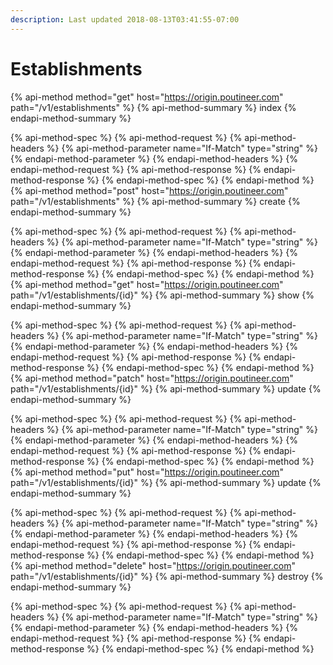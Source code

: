 ```yaml
---
description: Last updated 2018-08-13T03:41:55-07:00
---
```


# Establishments

{% api-method method="get" host="https://origin.poutineer.com" path="/v1/establishments" %}
  {% api-method-summary %}
    index
  {% endapi-method-summary %}

  {% api-method-spec %}
    {% api-method-request %}
      {% api-method-headers %}
        {% api-method-parameter name="If-Match" type="string" %}
        {% endapi-method-parameter %}
      {% endapi-method-headers %}
    {% endapi-method-request %}
    {% api-method-response %}
    {% endapi-method-response %}
  {% endapi-method-spec %}
{% endapi-method %}
{% api-method method="post" host="https://origin.poutineer.com" path="/v1/establishments" %}
  {% api-method-summary %}
    create
  {% endapi-method-summary %}

  {% api-method-spec %}
    {% api-method-request %}
      {% api-method-headers %}
        {% api-method-parameter name="If-Match" type="string" %}
        {% endapi-method-parameter %}
      {% endapi-method-headers %}
    {% endapi-method-request %}
    {% api-method-response %}
    {% endapi-method-response %}
  {% endapi-method-spec %}
{% endapi-method %}
{% api-method method="get" host="https://origin.poutineer.com" path="/v1/establishments/{id}" %}
  {% api-method-summary %}
    show
  {% endapi-method-summary %}

  {% api-method-spec %}
    {% api-method-request %}
      {% api-method-headers %}
        {% api-method-parameter name="If-Match" type="string" %}
        {% endapi-method-parameter %}
      {% endapi-method-headers %}
    {% endapi-method-request %}
    {% api-method-response %}
    {% endapi-method-response %}
  {% endapi-method-spec %}
{% endapi-method %}
{% api-method method="patch" host="https://origin.poutineer.com" path="/v1/establishments/{id}" %}
  {% api-method-summary %}
    update
  {% endapi-method-summary %}

  {% api-method-spec %}
    {% api-method-request %}
      {% api-method-headers %}
        {% api-method-parameter name="If-Match" type="string" %}
        {% endapi-method-parameter %}
      {% endapi-method-headers %}
    {% endapi-method-request %}
    {% api-method-response %}
    {% endapi-method-response %}
  {% endapi-method-spec %}
{% endapi-method %}
{% api-method method="put" host="https://origin.poutineer.com" path="/v1/establishments/{id}" %}
  {% api-method-summary %}
    update
  {% endapi-method-summary %}

  {% api-method-spec %}
    {% api-method-request %}
      {% api-method-headers %}
        {% api-method-parameter name="If-Match" type="string" %}
        {% endapi-method-parameter %}
      {% endapi-method-headers %}
    {% endapi-method-request %}
    {% api-method-response %}
    {% endapi-method-response %}
  {% endapi-method-spec %}
{% endapi-method %}
{% api-method method="delete" host="https://origin.poutineer.com" path="/v1/establishments/{id}" %}
  {% api-method-summary %}
    destroy
  {% endapi-method-summary %}

  {% api-method-spec %}
    {% api-method-request %}
      {% api-method-headers %}
        {% api-method-parameter name="If-Match" type="string" %}
        {% endapi-method-parameter %}
      {% endapi-method-headers %}
    {% endapi-method-request %}
    {% api-method-response %}
    {% endapi-method-response %}
  {% endapi-method-spec %}
{% endapi-method %}
